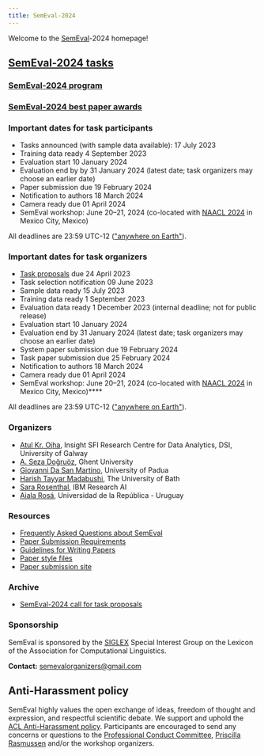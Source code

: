 ```yaml
---
title: SemEval-2024
---
```


Welcome to the [SemEval](https://semeval.github.io/)-2024 homepage!

## [SemEval-2024 tasks](tasks)

### [SemEval-2024 program](schedule)

<!---### [SemEval-2024 proceedings](https://aclanthology.org/volumes/2024.semeval-1/)--->

### [SemEval-2024 best paper awards](awards)


### Important dates for task participants

- Tasks announced (with sample data available): 17 July 2023
- Training data ready 4 September 2023
- Evaluation start 10 January 2024
- Evaluation end by by 31 January 2024 (latest date; task organizers may choose an earlier date)
- Paper submission due 19 February 2024
- Notification to authors 18 March 2024
- Camera ready due 01 April 2024
- SemEval workshop: June 20–21, 2024 (co-located with [NAACL 2024](https://2024.naacl.org/) in Mexico City, Mexico)

All deadlines are 23:59 UTC-12 (["anywhere on Earth"](https://en.wikipedia.org/wiki/Anywhere_on_Earth)).

### Important dates for task organizers

- [Task proposals](cft) due 24 April 2023
- Task selection notification 09 June 2023
- Sample data ready 15 July 2023
- Training data ready 1 September 2023
- Evaluation data ready 1 December 2023 (internal deadline; not for public release)
- Evaluation start 10 January 2024
- Evaluation end by 31 January 2024 (latest date; task organizers may choose an earlier date)
- System paper submission due 19 February 2024
- Task paper submission due 25 February 2024
- Notification to authors 18 March 2024
- Camera ready due 01 April 2024
- SemEval workshop: June 20–21, 2024 (co-located with [NAACL 2024](https://2024.naacl.org/) in Mexico City, Mexico)****

All deadlines are 23:59 UTC-12 (["anywhere on Earth"](https://en.wikipedia.org/wiki/Anywhere_on_Earth)).


### Organizers


- [Atul Kr. Ojha](https://www.universityofgalway.ie/our-research/people/engineering-and-informatics/atulkumarojha/), Insight SFI Research Centre for Data Analytics, DSI, University of Galway
- [A. Seza Doğruöz](https://research.flw.ugent.be/en/as.dogruoz), Ghent University
- [Giovanni Da San Martino](https://scholar.google.fr/citations?user=URABLy0AAAAJ&hl=en), University of Padua
- [Harish Tayyar Madabushi](https://www.harishtayyarmadabushi.com/), The University of Bath
- [Sara Rosenthal](https://research.ibm.com/people/sara-rosenthal), IBM Research AI
- [Aiala Rosá](https://www.fing.edu.uy/es/node/40946), Universidad de la República - Uruguay


### Resources

- [Frequently Asked Questions about SemEval](/faq.html)
- [Paper Submission Requirements](/paper-requirements.html)
- [Guidelines for Writing Papers](/system-paper-template.html)
- [Paper style files](https://acl-org.github.io/ACLPUB/formatting.html)
- [Paper submission site](https://softconf.com/naacl2024/SemEval2024/)
 <!--- [SemEval-2024 call for task proposals (archival)](cft)--->

### Archive

- [SemEval-2024 call for task proposals](https://semeval.github.io/SemEval2024/cft)

### Sponsorship

SemEval is sponsored by the [SIGLEX](https://siglex.org/) Special Interest Group on the Lexicon of the Association for Computational Linguistics.


__Contact:__ <semevalorganizers@gmail.com>
<!--- Most questions not answered by the above resources should be directed to organizers of specific [tasks](tasks.html).
General questions about SemEval organization should be directed to <semevalorganizers@gmail.com>.--->

## Anti-Harassment policy

SemEval highly values the open exchange of ideas, freedom of thought and expression, and respectful scientific debate.
We support and uphold the [ACL Anti-Harassment policy](https://www.aclweb.org/adminwiki/index.php?title=Anti-Harassment_Policy).
Participants are encouraged to send any concerns or questions to the [Professional Conduct Committee](https://www.aclweb.org/adminwiki/index.php?title=Professional_Conduct_Committee),
[Priscilla Rasmussen](mailto:acl@aclweb.org) and/or the workshop organizers.
